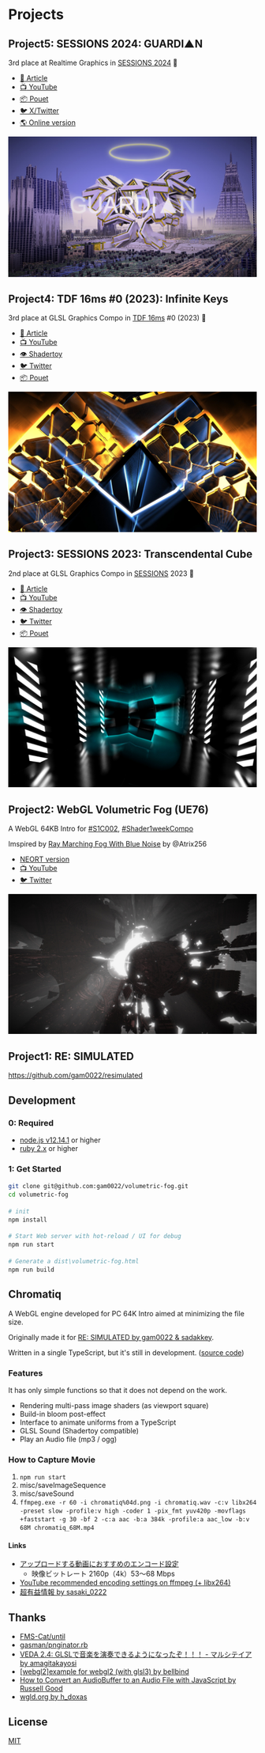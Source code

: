 # Projects

## Project5: SESSIONS 2024: GUARDI▲N

3rd place at Realtime Graphics in [SESSIONS 2024](https://sessions-party.com/events/sessions-2024/) :3rd_place_medal:

- [📝 Article](https://gam0022.net/blog/2024/12/02/sessions2024-guardian/)
- [:tv: YouTube](https://www.youtube.com/watch?v=T-V3mHlsgzQ)
- [:package: Pouet](https://t.co/nXZkIBYdnC)
- [:bird: X/Twitter](https://x.com/gam0022/status/1858308509856678328)
- [:earth_americas: Online version](https://gam0022.net/webgl/#demoscne_guardian)

![sessions2024-guardian.jpg](screenshots/sessions2024-guardian.jpg)

## Project4: TDF 16ms #0 (2023): Infinite Keys

3rd place at GLSL Graphics Compo in [TDF 16ms](https://16ms.tokyodemofest.jp/) #0 (2023) :3rd_place_medal:

- [📝 Article](https://gam0022.net/blog/2023/10/30/tdf16ms0/)
- [:tv: YouTube](https://youtu.be/B4ZirkFOdZg?si=2R6X8x_bMMbgQoK2)
- [:eye: Shadertoy](https://www.shadertoy.com/view/csKfzw)
- [:bird: Twitter](https://twitter.com/gam0022/status/1716107013154087009)
- [:package: Pouet](https://www.pouet.net/prod.php?which=95342)

![infinite-keys](screenshots/infinite-keys.jpg)

## Project3: SESSIONS 2023: Transcendental Cube

2nd place at GLSL Graphics Compo in [SESSIONS](https://sessions.frontl1ne.net/) 2023 :2nd_place_medal:

- [📝 Article](https://gam0022.net/blog/2023/05/31/sessions2023-glsl-compo/)
- [:tv: YouTube](https://youtu.be/194E3UWj870)
- [:eye: Shadertoy](https://www.shadertoy.com/view/dldGzj)
- [:bird: Twitter](https://twitter.com/gam0022/status/1653096277184503808)
- [:package: Pouet](https://www.pouet.net/prod.php?which=94339)

![sessions2023](screenshots/sessions2023.jpg)

## Project2: WebGL Volumetric Fog (UE76)

A WebGL 64KB Intro for [#S1C002](https://neort.io/tag/bqr6ous3p9f48fkis91g), [#Shader1weekCompo](https://neort.io/tag/br0go2s3p9f194rkgmj0)

Imspired by [Ray Marching Fog With Blue Noise](https://blog.demofox.org/2020/05/10/ray-marching-fog-with-blue-noise/) by @Atrix256

- [NEORT version](https://neort.io/art/br0go2k3p9f194rkgmgg)
- [:tv: YouTube](https://youtu.be/8BEFyZzk6jI)
- [:bird: Twitter](https://twitter.com/gam0022/status/1261967964955279360/)

![volumetric-fog](screenshots/volumetric-fog.jpg)

## Project1: RE: SIMULATED

https://github.com/gam0022/resimulated


## Development

### 0: Required

- [node.js v12.14.1](https://nodejs.org/ja/) or higher
- [ruby 2.x](https://www.ruby-lang.org/ja/downloads/) or higher

### 1: Get Started

```sh
git clone git@github.com:gam0022/volumetric-fog.git
cd volumetric-fog

# init
npm install

# Start Web server with hot-reload / UI for debug
npm run start

# Generate a dist\volumetric-fog.html
npm run build
```

## Chromatiq

A WebGL engine developed for PC 64K Intro aimed at minimizing the file size.

Originally made it for [RE: SIMULATED by gam0022 & sadakkey](https://github.com/gam0022/resimulated).

Written in a single TypeScript, but it's still in development. ([source code](https://github.com/gam0022/resimulated/blob/master/src/chromatiq.ts))

### Features

It has only simple functions so that it does not depend on the work.

- Rendering multi-pass image shaders (as viewport square)
- Build-in bloom post-effect
- Interface to animate uniforms from a TypeScript
- GLSL Sound (Shadertoy compatible)
- Play an Audio file (mp3 / ogg)

### How to Capture Movie

1. `npm run start`
2. misc/saveImageSequence
3. misc/saveSound
4. `ffmpeg.exe -r 60 -i chromatiq%04d.png -i chromatiq.wav -c:v libx264 -preset slow -profile:v high -coder 1 -pix_fmt yuv420p -movflags +faststart -g 30 -bf 2 -c:a aac -b:a 384k -profile:a aac_low -b:v 68M chromatiq_68M.mp4`

#### Links

- [アップロードする動画におすすめのエンコード設定](https://support.google.com/youtube/answer/1722171?hl=ja)
    - 映像ビットレート 2160p（4k）53～68 Mbps
- [YouTube recommended encoding settings on ffmpeg (+ libx264)](https://gist.github.com/mikoim/27e4e0dc64e384adbcb91ff10a2d3678)
- [超有益情報 by sasaki_0222](https://twitter.com/sasaki_0222/status/1248910333835530241)

## Thanks

- [FMS-Cat/until](https://github.com/FMS-Cat/until)
- [gasman/pnginator.rb](https://gist.github.com/gasman/2560551)
- [VEDA 2.4: GLSLで音楽を演奏できるようになったぞ！！！ - マルシテイア by amagitakayosi](https://blog.amagi.dev/entry/veda-sound)
- [[webgl2]example for webgl2 (with glsl3) by bellbind](https://gist.github.com/bellbind/8c98bb86cfd064d944312b09b98af1b9)
- [How to Convert an AudioBuffer to an Audio File with JavaScript by Russell Good](https://www.russellgood.com/how-to-convert-audiobuffer-to-audio-file/)
- [wgld.org by h_doxas](https://wgld.org/)

## License

[MIT](LICENSE)
